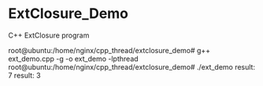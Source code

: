 # ExtClosure_Demo
C++ ExtClosure program


root@ubuntu:/home/nginx/cpp_thread/extclosure_demo# g++ ext_demo.cpp -g -o ext_demo -lpthread
root@ubuntu:/home/nginx/cpp_thread/extclosure_demo# ./ext_demo
result: 7
result: 3
